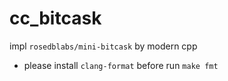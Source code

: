 # cc_bitcask

impl `rosedblabs/mini-bitcask` by modern cpp

* please install `clang-format` before run `make fmt`